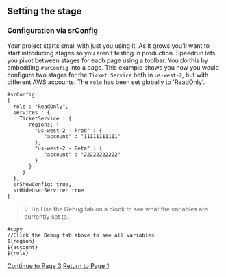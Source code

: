 ## Setting the stage

### Configuration via srConfig
Your project starts small with just you using it. As it grows you'll want to start introducing stages so you aren't testing in production.  Speedrun lets you pivot between stages for each page using a toolbar.  You do this by embedding `#srConfig` into a page.
This example shows you how you would configure two stages for the `Ticket Service` both in `us-west-2`, but with different AWS accounts.  The `role` has been set globally to 'ReadOnly'.

```
#srConfig
{
  role : "ReadOnly",
  services : {
    TicketService : {
       regions: {
         "us-west-2 - Prod" : {
            "account" : "11111111111"
         },
         "us-west-2 - Beta" : {
            "account" : "22222222222"
         }
       }
     }
  },
  srShowConfig: true,
  srHideUserService: true
}
```

> 💡 Tip Use the Debug tab on a block to see what the variables are currently set to.

```
#copy
//Click the Debug tab above to see all variables
${region}
${account}
${role}
```

[Continue to Page 3](a-better-README-3.md) [Return to Page 1](a-better-README-1.md)
